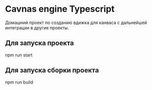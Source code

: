 # Cavnas engine Typescript

Домашний проект по созданию вдижка для канваса с дальнейшей интеграции в другие проекты.

## Для запуска проекта

npm run start


## Для запуска сборки проекта

npm run build